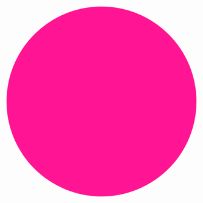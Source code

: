 <!DOCTYPE html>  
<html lang="en">  
    <head>  
        <meta charset="utf-8">  
        <style type="text/css">
        	div{
        		width: 500px;
        		height: 500px;
        		border-radius: 50%;
        		background: deeppink;
        		font-size: 100px;
        		font-weight: bold;
        		position: absolute;
        		left: 50%;
        		top: 50%;
        		margin-left: -250px;
        		margin-top: -250px;
        		text-align: center;
        		line-height: 500px;
        		color: white;
        	}
        </style>
    </head>  
    <body>  
        <div id="status"></div>     
    </body>  
    <script>  
       var shake=4000,   
           last_update=0,   
           count=0,  
           num = 0,
           x=y=z=last_x=last_y=last_z=0;  
       if(window.DeviceMotionEvent){  
            window.addEventListener("devicemotion",deviceMotionHandler,false);  
       }else{  
         alert("本设备不支持devicemotion事件");  
       }  
       console.log(new Date().valueOf());  
       function deviceMotionHandler(eventData){  
            var acceleration = eventData.accelerationIncludingGravity,  
                currTime=new Date().valueOf(),  
                diffTime=currTime-last_update;  
  
                if(diffTime>100){  
                   last_update=currTime;  
                   x=acceleration.x;  
                   y=acceleration.y;  
                   z=acceleration.z;  
                   var speed=Math.abs(x+y+z-last_x-last_y-last_z)/diffTime*10000  
                   var status=document.getElementById("status");  
                   if(speed>shake){  
                         count++;  
                         status.innerHTML = "你摇了中"+count+"次" ;  
                         status.style.background="#000";
                         
                   }  
                   last_x = x;  
                   last_y = y;  
                   last_z = z;  
                }  
       }  
    </script>  
</html>
